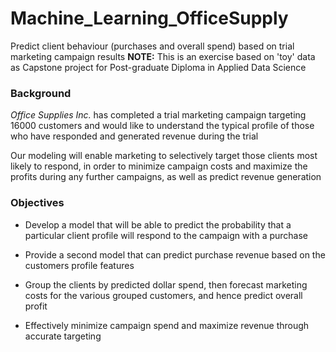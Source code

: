 # Machine_Learning_OfficeSupply
Predict client behaviour (purchases and overall spend) based on trial marketing campaign results
**NOTE:** This is an exercise based on 'toy' data as Capstone project for Post-graduate Diploma in Applied Data Science
### Background ###

_Office Supplies Inc._ has completed a trial marketing campaign targeting 16000 customers and would like to understand the typical profile of those who have responded and generated revenue during the trial

Our modeling will enable marketing to selectively target those clients most likely to respond, in order to minimize campaign costs and maximize the profits during any further campaigns, as well as predict revenue generation

### Objectives ###
- Develop a model that will be able to predict the probability that a particular client profile will respond to the campaign with a purchase

- Provide a second model that can predict purchase revenue based on the customers profile features

- Group the clients by predicted dollar spend, then forecast marketing costs for the various grouped customers, and hence predict overall profit

- Effectively minimize campaign spend and maximize revenue through accurate targeting
